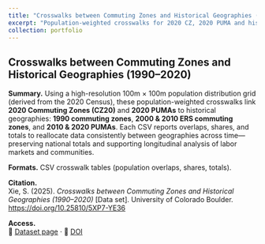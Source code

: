 ```yaml
---
title: "Crosswalks between Commuting Zones and Historical Geographies (1990–2020)"
excerpt: "Population-weighted crosswalks for 2020 CZ, 2020 PUMA and historical geographies"
collection: portfolio
---
```


## Crosswalks between Commuting Zones and Historical Geographies (1990–2020)

**Summary.** Using a high-resolution 100m × 100m population distribution grid (derived from the 2020 Census), these population-weighted crosswalks link **2020 Commuting Zones (CZ20)** and **2020 PUMAs** to historical geographies: **1990 commuting zones**, **2000 & 2010 ERS commuting zones**, and **2010 & 2020 PUMAs**. Each CSV reports overlaps, shares, and totals to reallocate data consistently between geographies across time—preserving national totals and supporting longitudinal analysis of labor markets and communities.

**Formats.** CSV crosswalk tables (population overlaps, shares, totals).

**Citation.**  
Xie, S. (2025). *Crosswalks between Commuting Zones and Historical Geographies (1990–2020)* [Data set]. University of Colorado Boulder. https://doi.org/10.25810/5XP7-YE36

**Access.**  
🔗 [Dataset page](https://scholar.colorado.edu/concern/datasets/ks65hf24b) · 🔖 [DOI](https://doi.org/10.25810/5XP7-YE36)
